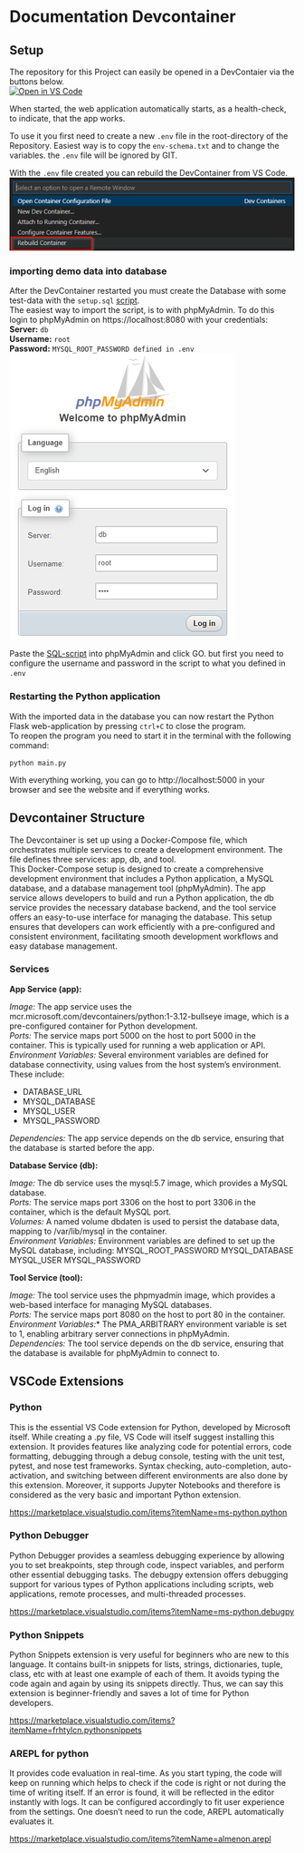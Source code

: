 # Documentation Devcontainer
## Setup
The repository for this Project can easily be opened in a DevContaier via the buttons below.<br>
[![Open in VS Code](https://img.shields.io/badge/Open%20in-VS%20Code-blue?logo=visualstudiocode)](https://vscode.dev/redirect?url=vscode://ms-vscode-remote.remote-containers/cloneInVolume?url=https://github.com/Faebel/python-web-db) <br>

When started, the web application automatically starts, as a health-check, to indicate, that the app works. <br>

To use it you first need to create a new `.env` file in the root-directory of the Repository. Easiest way is to copy the `env-schema.txt` and to change the variables. the `.env` file will be ignored by GIT.<br>

With the `.env` file created you can rebuild the DevContainer from VS Code. <br>
![alt text](images/image1.png) <br>

### importing demo data into database
After the DevContainer restarted you must create the Database with some test-data with the `setup.sql` [script](../setup.sql).<br>
The easiest way to import the script, is to with phpMyAdmin. To do this login to phpMyAdmin on https://localhost:8080 with your credentials:<br>
**Server:** `db`<br>
**Username:** `root`<br>
**Password:** `MYSQL_ROOT_PASSWORD defined in .env`<br>
![alt text](images/image2.png)<br>

Paste the [SQL-script](../setup.sql) into phpMyAdmin and click GO. but first you need to configure the username and password in the script to what you defined in `.env` <br>

### Restarting the Python application
With the imported data in the database you can now restart the Python Flask web-application by pressing `ctrl+C` to close the program. <br>
To reopen the program you need to start it in the terminal with the following command: <br>
```shell
python main.py
```
With everything working, you can go to http://localhost:5000 in your browser and see the website and if everything works.

## Devcontainer Structure

The Devcontainer is set up using a Docker-Compose file, which orchestrates multiple services to create a development environment. The file defines three services: app, db, and tool. <br>
This Docker-Compose setup is designed to create a comprehensive development environment that includes a Python application, a MySQL database, and a database management tool (phpMyAdmin). The app service allows developers to build and run a Python application, the db service provides the necessary database backend, and the tool service offers an easy-to-use interface for managing the database. This setup ensures that developers can work efficiently with a pre-configured and consistent environment, facilitating smooth development workflows and easy database management.

### Services
**App Service (app):**

*Image:* The app service uses the mcr.microsoft.com/devcontainers/python:1-3.12-bullseye image, which is a pre-configured container for Python development. <br>
*Ports:* The service maps port 5000 on the host to port 5000 in the container. This is typically used for running a web application or API. <br>
*Environment Variables:* Several environment variables are defined for database connectivity, using values from the host system’s environment. These include:
- DATABASE_URL
- MYSQL_DATABASE
- MYSQL_USER
- MYSQL_PASSWORD <br>

*Dependencies:* The app service depends on the db service, ensuring that the database is started before the app.

**Database Service (db):**

*Image:* The db service uses the mysql:5.7 image, which provides a MySQL database. <br>
*Ports:* The service maps port 3306 on the host to port 3306 in the container, which is the default MySQL port. <br>
*Volumes:* A named volume dbdaten is used to persist the database data, mapping to /var/lib/mysql in the container. <br>
*Environment Variables:* Environment variables are defined to set up the MySQL database, including:
MYSQL_ROOT_PASSWORD
MYSQL_DATABASE
MYSQL_USER
MYSQL_PASSWORD

**Tool Service (tool):**

*Image:* The tool service uses the phpmyadmin image, which provides a web-based interface for managing MySQL databases. <br>
*Ports:* The service maps port 8080 on the host to port 80 in the container. <br>
*Environment Variables:** The PMA_ARBITRARY environment variable is set to 1, enabling arbitrary server connections in phpMyAdmin. <br>
*Dependencies:* The tool service depends on the db service, ensuring that the database is available for phpMyAdmin to connect to. <br>

## VSCode Extensions
### Python
This is the essential VS Code extension for Python, developed by Microsoft itself. While creating a .py file, VS Code will itself suggest installing this extension. It provides features like analyzing code for potential errors, code formatting, debugging through a debug console, testing with the unit test, pytest, and nose test frameworks. Syntax checking, auto-completion, auto-activation, and switching between different environments are also done by this extension. Moreover, it supports Jupyter Notebooks and therefore is considered as the very basic and important Python extension.

https://marketplace.visualstudio.com/items?itemName=ms-python.python

### Python Debugger
Python Debugger provides a seamless debugging experience by allowing you to set breakpoints, step through code, inspect variables, and perform other essential debugging tasks. The debugpy extension offers debugging support for various types of Python applications including scripts, web applications, remote processes, and multi-threaded processes.

https://marketplace.visualstudio.com/items?itemName=ms-python.debugpy

### Python Snippets
Python Snippets extension is very useful for beginners who are new to this language. It contains built-in snippets for lists, strings, dictionaries, tuple, class, etc with at least one example of each of them. It avoids typing the code again and again by using its snippets directly. Thus, we can say this extension is beginner-friendly and saves a lot of time for Python developers.

https://marketplace.visualstudio.com/items?itemName=frhtylcn.pythonsnippets

### AREPL for python
It provides code evaluation in real-time. As you start typing, the code will keep on running which helps to check if the code is right or not during the time of writing itself. If an error is found, it will be reflected in the editor instantly with logs. It can be configured accordingly to fit user experience from the settings. One doesn’t need to run the code, AREPL automatically evaluates it.

https://marketplace.visualstudio.com/items?itemName=almenon.arepl
